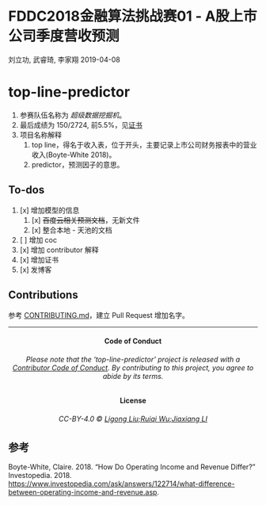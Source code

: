 FDDC2018金融算法挑战赛01 - A股上市公司季度营收预测
================
刘立功, 武睿琦, 李家翔
2019-04-08

<!-- README.md is generated from README.Rmd. Please edit that file -->

# top-line-predictor

1.  参赛队伍名称为 *超级数据挖掘机*。
2.  最后成绩为 150/2724, 前5.5%，见[证书](refs/certificate.pdf)
3.  项目名称解释
    1.  top line，得名于收入表，位于开头，主要记录上市公司财务报表中的营业收入(Boyte-White 2018)。
    2.  predictor，预测因子的意思。

## To-dos

1.  [x] 增加模型的信息
    1.  [x] ~~百度云相关预测文档~~，无新文件
    2.  [x] 整合本地 - 天池的文档
2.  [ ] 增加 coc
3.  [x] 增加 contributor 解释
4.  [x] 增加证书
5.  [x] 发博客

## Contributions

参考 [CONTRIBUTING.md](.github/CONTRIBUTING.md)，建立 Pull Request 增加名字。

-----

<h4 align="center">

**Code of Conduct**

</h4>

<h6 align="center">

Please note that the ‘top-line-predictor’ project is released with a
[Contributor Code of Conduct](CODE_OF_CONDUCT.md). By contributing to
this project, you agree to abide by its terms.

</h6>

<h4 align="center">

**License**

</h4>

<h6 align="center">

CC-BY-4.0 © [Ligong Liu;Ruiqi Wu;Jiaxiang LI](LICENSE.md)

</h6>

## 参考

<div id="refs" class="references">

<div id="ref-White2018">

Boyte-White, Claire. 2018. “How Do Operating Income and Revenue Differ?”
Investopedia. 2018.
<https://www.investopedia.com/ask/answers/122714/what-difference-between-operating-income-and-revenue.asp>.

</div>

</div>
